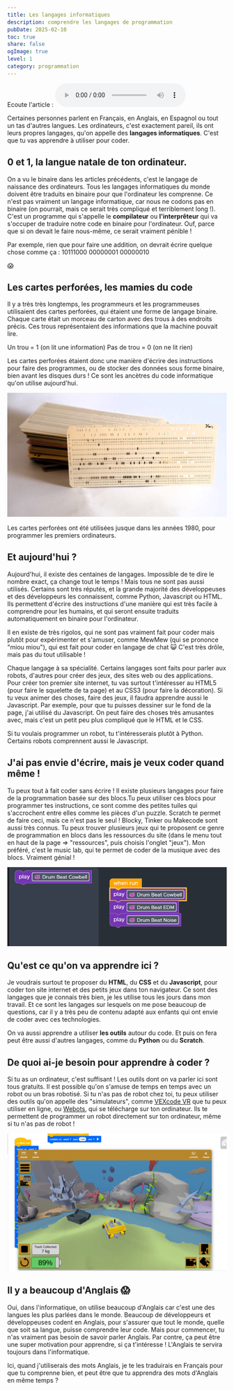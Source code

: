 ```yaml
---
title: Les langages informatiques
description: comprendre les langages de programmation
pubDate: 2025-02-10
toc: true
share: false
ogImage: true
level: 1
category: programmation
---
```


Ecoute l'article :
<audio controls>
  <source src="/lemon-squeezy/audio/langages.mp3" type="audio/mpeg">
  Votre navigateur ne supporte pas l'élément audio.
</audio>

Certaines personnes parlent en Français, en Anglais, en Espagnol ou tout un tas d'autres langues. Les ordinateurs, c'est exactement pareil, ils ont leurs propres langages, qu'on appelle des **langages informatiques**. C'est que tu vas apprendre à utiliser pour coder.

## 0 et 1, la langue natale de ton ordinateur.

On a vu le binaire dans les articles précédents, c'est le langage de naissance des ordinateurs. Tous les langages informatiques du monde doivent être traduits en binaire pour que l'ordinateur les comprenne. Ce n'est pas vraiment un langage informatique, car nous ne codons pas en binaire (on pourrait, mais ce serait très compliqué et terriblement long !). C'est un programme qui s'appelle le **compilateur** ou **l'interprêteur** qui va s'occuper de traduire notre code en binaire pour l'ordinateur. Ouf, parce que si on devait le faire nous-même, ce serait vraiment pénible !

Par exemple, rien que pour faire une addition, on devrait écrire quelque chose comme ça :
10111000 00000001 00000010  

😱

## Les cartes perforées, les mamies du code

Il y a très très longtemps, les programmeurs et les programmeuses utilisaient des cartes perforées, qui étaient une forme de langage binaire. Chaque carte était un morceau de carton avec des trous à des endroits précis. Ces trous représentaient des informations que la machine pouvait lire.

Un trou = 1 (on lit une information)
Pas de trou = 0 (on ne lit rien)

Les cartes perforées étaient donc une manière d'écrire des instructions pour faire des programmes, ou de stocker des données sous forme binaire, bien avant les disques durs ! Ce sont les ancètres du code informatique qu'on utilise aujourd'hui.

![Carte perforée, l'ancètre du code informatique](../../assets/langages/carte_perforees.jpg)

Les cartes perforées ont été utilisées jusque dans les années 1980, pour programmer les premiers ordinateurs.

## Et aujourd'hui ?

Aujourd'hui, il existe des centaines de langages. Impossible de te dire le nombre exact, ça change tout le temps ! Mais tous ne sont pas aussi utilisés. Certains sont très réputés, et la grande majorité des développeuses et des développeurs les connaissent, comme Python, Javascript ou HTML. Ils permettent d'écrire des instructions d'une manière qui est très facile à comprendre pour les humains, et qui seront ensuite traduits automatiquement en binaire pour l'ordinateur.

Il en existe de très rigolos, qui ne sont pas vraiment fait pour coder mais plutôt pour expérimenter et s'amuser, comme MewMew (qui se prononce "miou miou"), qui est fait pour coder en langage de chat 😺 C'est très drôle, mais pas du tout utilisable !

Chaque langage à sa spécialité. Certains langages sont faits pour parler aux robots, d'autres pour créer des jeux, des sites web ou des applications. Pour créer ton premier site internet, tu vas surtout t'intéresser au HTML5 (pour faire le squelette de ta page) et au CSS3 (pour faire la décoration). Si tu veux animer des choses, faire des jeux, il faudra apprendre aussi le Javascript. Par exemple, pour que tu puisses dessiner sur le fond de la page, j'ai utilisé du Javascript. On peut faire des choses très amusantes avec, mais c'est un petit peu plus compliqué que le HTML et le CSS.

Si tu voulais programmer un robot, tu t'intéresserais plutôt à Python. Certains robots comprennent aussi le Javascript.

## J'ai pas envie d'écrire, mais je veux coder quand même !

Tu peux tout à fait coder sans écrire ! Il existe plusieurs langages pour faire de la programmation basée sur des blocs.Tu peux utiliser ces blocs pour programmer tes instructions, ce sont comme des petites tuiles qui s'accrochent entre elles comme les pièces d'un puzzle. Scratch te permet de faire ceci, mais ce n'est pas le seul ! Blocky, Tinker ou Makecode sont aussi très connus. Tu peux trouver plusieurs jeux qui te proposent ce genre de programmation en blocs dans les ressources du site (dans le menu tout en haut de la page => "ressources", puis choisis l'onglet "jeux"). Mon préféré, c'est le music lab, qui te permet de coder de la musique avec des blocs. Vraiment génial !

![Aperçu de VEXcode VR](../../assets/langages/codeblocs.png)

## Qu'est ce qu'on va apprendre ici ?

Je voudrais surtout te proposer du **HTML**, du **CSS** et du **Javascript**, pour coder ton site internet et des petits jeux dans ton navigateur. Ce sont des langages que je connais très bien, je les utilise tous les jours dans mon travail. Et ce sont les langages sur lesquels on me pose beaucoup de questions, car il y a très peu de contenu adapté aux enfants qui ont envie de coder avec ces technologies. 

On va aussi apprendre a utiliser **les outils** autour du code. Et puis on fera peut être aussi d'autres langages, comme du **Python** ou du **Scratch**.

## De quoi ai-je besoin pour apprendre à coder ?

Si tu as un ordinateur, c'est suffisant ! Les outils dont on va parler ici sont tous gratuits. Il est possible qu'on s'amuse de temps en temps avec un robot ou un bras robotisé. Si tu n'as pas de robot chez toi, tu peux utiliser des outils qu'on appelle des "simulateurs", comme [VEXcode VR](https://vr.vex.com/) que tu peux utiliser en ligne, ou [Webots](https://cyberbotics.com/#webots), qui se télécharge sur ton ordinateur. Ils te permettent de programmer un robot directement sur ton ordinateur, même si tu n'as pas de robot !

![Aperçu de VEXcode VR](../../assets/langages/vexcode-vr.png)

## Il y a beaucoup d'Anglais 😱

Oui, dans l'informatique, on utilise beaucoup d'Anglais car c'est une des langues les plus parlées dans le monde. Beaucoup de développeurs et développeuses codent en Anglais, pour s'assurer que tout le monde, quelle que soit sa langue, puisse comprendre leur code. Mais pour commencer, tu n'as vraiment pas besoin de savoir parler Anglais. Par contre, ça peut être une super motivation pour apprendre, si ça t'intéresse ! L'Anglais te servira toujours dans l'informatique.

Ici, quand j'utiliserais des mots Anglais, je te les traduirais en Français pour que tu comprenne bien, et peut être que tu apprendra des mots d'Anglais en même temps ?